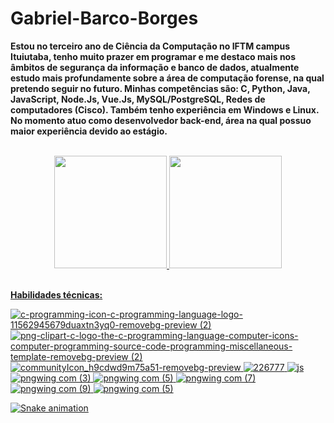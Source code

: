 # Gabriel-Barco-Borges

__Estou no terceiro ano de Ciência da Computação no IFTM campus Ituiutaba, tenho muito prazer em programar e me destaco mais nos âmbitos de segurança da informação e banco de dados, atualmente estudo mais profundamente sobre a área de computação forense, na qual pretendo seguir no futuro.
Minhas competências são: C, Python, Java, JavaScript, Node.Js, Vue.Js, MySQL/PostgreSQL, Redes de computadores (Cisco). Também tenho experiência em Windows e Linux.
No momento atuo como desenvolvedor back-end, área na qual possuo maior experiência devido ao estágio.__

<br> 
<div align="center">
  <a href="https://github.com/gabbarco">
  <img height="180em" src="https://github-readme-stats-git-masterrstaa-rickstaa.vercel.app/api?username=gabbarco&&show_icons=true&theme=dark"/>
  <img height="180em" src="https://github-readme-stats-git-masterrstaa-rickstaa.vercel.app/api/top-langs/?username=gabbarco&layout=compact&langs_count=7&theme=dark"/>
</div>

<br>
 
__Habilidades técnicas:__

![c-programming-icon-c-programming-language-logo-11562945679duaxtn3yq0-removebg-preview (2)](https://user-images.githubusercontent.com/82094727/184706522-1e146aee-e583-4a12-b40f-3291b52c1e77.png)
![png-clipart-c-logo-the-c-programming-language-computer-icons-computer-programming-source-code-programming-miscellaneous-template-removebg-preview (2)](https://user-images.githubusercontent.com/82094727/184707163-636e26af-68ed-4c74-bb28-fae67f7a652a.png)
![communityIcon_h9cdwd9m75a51-removebg-preview](https://user-images.githubusercontent.com/82094727/184707583-3b322cdc-771b-4f97-9780-99103b26c7ea.png)
![226777](https://user-images.githubusercontent.com/82094727/184707731-88e32706-18a3-4d70-9dac-670a5a42c940.png)
![js](https://user-images.githubusercontent.com/82094727/226415652-13d4e094-935e-44a5-b3b2-7d31b3536743.png)
![pngwing com (3)](https://user-images.githubusercontent.com/82094727/226418582-b4e9aeb1-272d-4b9d-aea7-77e1826bd0e5.png)
![pngwing com (5)](https://user-images.githubusercontent.com/82094727/226418915-ca35616f-d7f4-4f3a-bc98-f1c919f57354.png)
![pngwing com (7)](https://user-images.githubusercontent.com/82094727/202776790-507e926c-de69-412c-a74b-1e3dc3b8643a.png)
![pngwing com (9)](https://user-images.githubusercontent.com/82094727/226420063-03960793-5932-471a-8dc5-8e0b4e3074d0.png)
![pngwing com (5)](https://user-images.githubusercontent.com/82094727/198166677-e1b992dc-62a7-440c-b8b4-51c9e16252e1.png)





![Snake animation](https://github.com/gabbarco/gabbarco/blob/output/github-contribution-grid-snake.svg)

